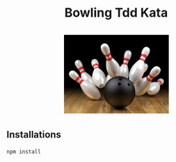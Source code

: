 <h1 align="center">
Bowling Tdd Kata
<br><br>
<img width="241" src ="bowling-logo.png" />
</h1>

## Installations
```bash
npm install
```
